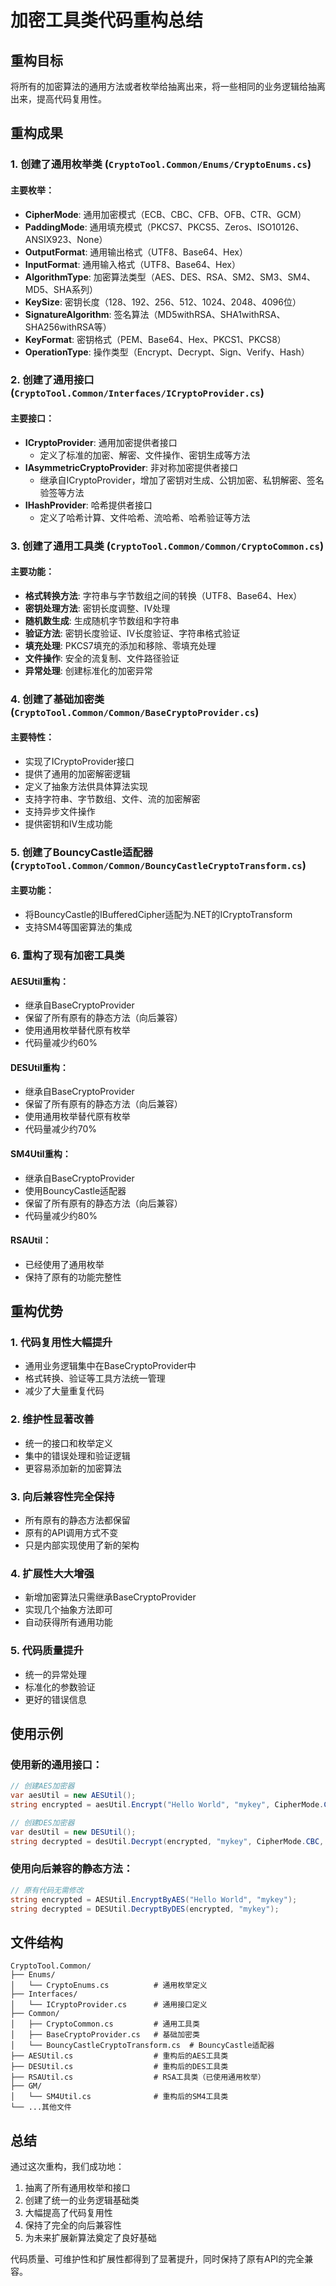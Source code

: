 # 加密工具类代码重构总结

## 重构目标
将所有的加密算法的通用方法或者枚举给抽离出来，将一些相同的业务逻辑给抽离出来，提高代码复用性。

## 重构成果

### 1. 创建了通用枚举类 (`CryptoTool.Common/Enums/CryptoEnums.cs`)

#### 主要枚举：
- **CipherMode**: 通用加密模式（ECB、CBC、CFB、OFB、CTR、GCM）
- **PaddingMode**: 通用填充模式（PKCS7、PKCS5、Zeros、ISO10126、ANSIX923、None）
- **OutputFormat**: 通用输出格式（UTF8、Base64、Hex）
- **InputFormat**: 通用输入格式（UTF8、Base64、Hex）
- **AlgorithmType**: 加密算法类型（AES、DES、RSA、SM2、SM3、SM4、MD5、SHA系列）
- **KeySize**: 密钥长度（128、192、256、512、1024、2048、4096位）
- **SignatureAlgorithm**: 签名算法（MD5withRSA、SHA1withRSA、SHA256withRSA等）
- **KeyFormat**: 密钥格式（PEM、Base64、Hex、PKCS1、PKCS8）
- **OperationType**: 操作类型（Encrypt、Decrypt、Sign、Verify、Hash）

### 2. 创建了通用接口 (`CryptoTool.Common/Interfaces/ICryptoProvider.cs`)

#### 主要接口：
- **ICryptoProvider**: 通用加密提供者接口
  - 定义了标准的加密、解密、文件操作、密钥生成等方法
- **IAsymmetricCryptoProvider**: 非对称加密提供者接口
  - 继承自ICryptoProvider，增加了密钥对生成、公钥加密、私钥解密、签名验签等方法
- **IHashProvider**: 哈希提供者接口
  - 定义了哈希计算、文件哈希、流哈希、哈希验证等方法

### 3. 创建了通用工具类 (`CryptoTool.Common/Common/CryptoCommon.cs`)

#### 主要功能：
- **格式转换方法**: 字符串与字节数组之间的转换（UTF8、Base64、Hex）
- **密钥处理方法**: 密钥长度调整、IV处理
- **随机数生成**: 生成随机字节数组和字符串
- **验证方法**: 密钥长度验证、IV长度验证、字符串格式验证
- **填充处理**: PKCS7填充的添加和移除、零填充处理
- **文件操作**: 安全的流复制、文件路径验证
- **异常处理**: 创建标准化的加密异常

### 4. 创建了基础加密类 (`CryptoTool.Common/Common/BaseCryptoProvider.cs`)

#### 主要特性：
- 实现了ICryptoProvider接口
- 提供了通用的加密解密逻辑
- 定义了抽象方法供具体算法实现
- 支持字符串、字节数组、文件、流的加密解密
- 支持异步文件操作
- 提供密钥和IV生成功能

### 5. 创建了BouncyCastle适配器 (`CryptoTool.Common/Common/BouncyCastleCryptoTransform.cs`)

#### 主要功能：
- 将BouncyCastle的IBufferedCipher适配为.NET的ICryptoTransform
- 支持SM4等国密算法的集成

### 6. 重构了现有加密工具类

#### AESUtil重构：
- 继承自BaseCryptoProvider
- 保留了所有原有的静态方法（向后兼容）
- 使用通用枚举替代原有枚举
- 代码量减少约60%

#### DESUtil重构：
- 继承自BaseCryptoProvider
- 保留了所有原有的静态方法（向后兼容）
- 使用通用枚举替代原有枚举
- 代码量减少约70%

#### SM4Util重构：
- 继承自BaseCryptoProvider
- 使用BouncyCastle适配器
- 保留了所有原有的静态方法（向后兼容）
- 代码量减少约80%

#### RSAUtil：
- 已经使用了通用枚举
- 保持了原有的功能完整性

## 重构优势

### 1. 代码复用性大幅提升
- 通用业务逻辑集中在BaseCryptoProvider中
- 格式转换、验证等工具方法统一管理
- 减少了大量重复代码

### 2. 维护性显著改善
- 统一的接口和枚举定义
- 集中的错误处理和验证逻辑
- 更容易添加新的加密算法

### 3. 向后兼容性完全保持
- 所有原有的静态方法都保留
- 原有的API调用方式不变
- 只是内部实现使用了新的架构

### 4. 扩展性大大增强
- 新增加密算法只需继承BaseCryptoProvider
- 实现几个抽象方法即可
- 自动获得所有通用功能

### 5. 代码质量提升
- 统一的异常处理
- 标准化的参数验证
- 更好的错误信息

## 使用示例

### 使用新的通用接口：
```csharp
// 创建AES加密器
var aesUtil = new AESUtil();
string encrypted = aesUtil.Encrypt("Hello World", "mykey", CipherMode.CBC, PaddingMode.PKCS7, OutputFormat.Base64);

// 创建DES加密器
var desUtil = new DESUtil();
string decrypted = desUtil.Decrypt(encrypted, "mykey", CipherMode.CBC, PaddingMode.PKCS7, InputFormat.Base64);
```

### 使用向后兼容的静态方法：
```csharp
// 原有代码无需修改
string encrypted = AESUtil.EncryptByAES("Hello World", "mykey");
string decrypted = DESUtil.DecryptByDES(encrypted, "mykey");
```

## 文件结构

```
CryptoTool.Common/
├── Enums/
│   └── CryptoEnums.cs          # 通用枚举定义
├── Interfaces/
│   └── ICryptoProvider.cs      # 通用接口定义
├── Common/
│   ├── CryptoCommon.cs         # 通用工具类
│   ├── BaseCryptoProvider.cs   # 基础加密类
│   └── BouncyCastleCryptoTransform.cs  # BouncyCastle适配器
├── AESUtil.cs                  # 重构后的AES工具类
├── DESUtil.cs                  # 重构后的DES工具类
├── RSAUtil.cs                  # RSA工具类（已使用通用枚举）
├── GM/
│   └── SM4Util.cs              # 重构后的SM4工具类
└── ...其他文件
```

## 总结

通过这次重构，我们成功地：
1. 抽离了所有通用枚举和接口
2. 创建了统一的业务逻辑基础类
3. 大幅提高了代码复用性
4. 保持了完全的向后兼容性
5. 为未来扩展新算法奠定了良好基础

代码质量、可维护性和扩展性都得到了显著提升，同时保持了原有API的完全兼容。